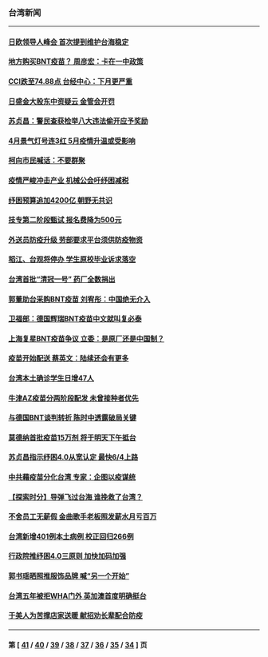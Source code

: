 ### 台湾新闻
---
#### [日欧领导人峰会 首次提到维护台海稳定](../../pages/ncid1349361/n12979917.md) 
#### [地方购买BNT疫苗？ 周彦宏：卡在一中政策](../../pages/ncid1349361/n12979831.md) 
#### [CCI跌至74.88点 台经中心：下月更严重](../../pages/ncid1349361/n12979756.md) 
#### [日盛金大股东中资疑云 金管会开罚](../../pages/ncid1349361/n12979752.md) 
#### [苏贞昌：警民查获检举八大违法偷开应予奖励](../../pages/ncid1349361/n12979750.md) 
#### [4月景气灯号连3红 5月疫情升温或受影响](../../pages/ncid1349361/n12979759.md) 
#### [柯向市民喊话：不要群聚](../../pages/ncid1349361/n12979761.md) 
#### [疫情严峻冲击产业 机械公会吁纾困减税](../../pages/ncid1349361/n12979766.md) 
#### [纾困预算追加4200亿 朝野无共识](../../pages/ncid1349361/n12979768.md) 
#### [技专第二阶段甄试 报名费降为500元](../../pages/ncid1349361/n12979770.md) 
#### [外送员防疫升级 劳部要求平台须供防疫物资](../../pages/ncid1349361/n12979773.md) 
#### [稻江、台观将停办 学生原校毕业诉求落空](../../pages/ncid1349361/n12979775.md) 
#### [台湾首批“清冠一号” 药厂全数捐出](../../pages/ncid1349361/n12979777.md) 
#### [郭董助台采购BNT疫苗 刘宥彤：中国绝无介入](../../pages/ncid1349361/n12979691.md) 
#### [卫福部：德国辉瑞BNT疫苗中文就叫复必泰](../../pages/ncid1349361/n12979695.md) 
#### [上海复星BNT疫苗争议 立委：是原厂还是中国制？](../../pages/ncid1349361/n12979693.md) 
#### [疫苗开始配送 蔡英文：陆续还会有更多](../../pages/ncid1349361/n12979698.md) 
#### [台湾本土确诊学生日增47人](../../pages/ncid1349361/n12979701.md) 
#### [牛津AZ疫苗分两阶段配发 未曾接种者优先](../../pages/ncid1349361/n12979704.md) 
#### [与德国BNT谈判转折 陈时中透露破局关键](../../pages/ncid1349361/n12979679.md) 
#### [莫德纳首批疫苗15万剂 将于明天下午抵台](../../pages/ncid1349361/n12979638.md) 
#### [苏贞昌指示纾困4.0从宽认定 最快6/4上路](../../pages/ncid1349361/n12979460.md) 
#### [中共藉疫苗分化台湾 专家：企图以疫谋统](../../pages/ncid1349361/n12973560.md) 
#### [【探索时分】导弹飞过台海 谁挽救了台湾？](../../pages/ncid1349361/n12977791.md) 
#### [不舍员工无薪假 金曲歌手老板照发薪水月亏百万](../../pages/ncid1349361/n12979182.md) 
#### [台湾新增401例本土病例 校正回归266例](../../pages/ncid1349361/n12979048.md) 
#### [行政院推纾困4.0三原则 加快加码加强](../../pages/ncid1349361/n12979195.md) 
#### [郭书瑶晒照推服饰品牌 喊“另一个开始”](../../pages/ncid1349361/n12978561.md) 
#### [台湾五年被拒WHA门外 英加澳首度明确挺台](../../pages/ncid1349361/n12978609.md) 
#### [于美人为苦撑店家送暖 献招劝长辈配合防疫](../../pages/ncid1349361/n12978447.md) 

---
#### 第 [ [41](./41.md) / [40](./40.md) / [39](./39.md) / [38](./38.md) / [37](./37.md) / [36](./36.md) / [35](./35.md) / [34](./34.md) ] 页
